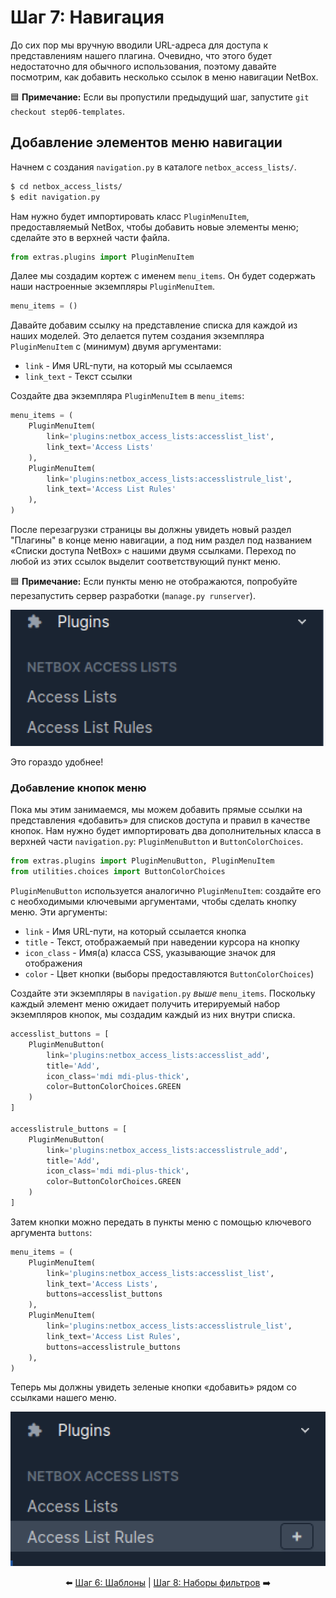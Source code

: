 # Шаг 7: Навигация

До сих пор мы вручную вводили URL-адреса для доступа к представлениям нашего плагина. Очевидно, что этого будет недостаточно для обычного использования, поэтому давайте посмотрим, как добавить несколько ссылок в меню навигации NetBox.

:blue_square: **Примечание:** Если вы пропустили предыдущий шаг, запустите `git checkout step06-templates`.

## Добавление элементов меню навигации

Начнем с создания `navigation.py` в каталоге `netbox_access_lists/`.

```bash
$ cd netbox_access_lists/
$ edit navigation.py
```

Нам нужно будет импортировать класс `PluginMenuItem`, предоставляемый NetBox, чтобы добавить новые элементы меню; сделайте это в верхней части файла.

```python
from extras.plugins import PluginMenuItem
```

Далее мы создадим кортеж с именем `menu_items`. Он будет содержать наши настроенные экземпляры `PluginMenuItem`.

```python
menu_items = ()
```

Давайте добавим ссылку на представление списка для каждой из наших моделей. Это делается путем создания экземпляра `PluginMenuItem` с (минимум) двумя аргументами:

* `link` - Имя URL-пути, на который мы ссылаемся
* `link_text` - Текст ссылки

Создайте два экземпляра `PluginMenuItem` в `menu_items`:

```python
menu_items = (
    PluginMenuItem(
        link='plugins:netbox_access_lists:accesslist_list',
        link_text='Access Lists'
    ),
    PluginMenuItem(
        link='plugins:netbox_access_lists:accesslistrule_list',
        link_text='Access List Rules'
    ),
)
```

После перезагрузки страницы вы должны увидеть новый раздел "Плагины" в конце меню навигации, а под ним раздел под названием «Списки доступа NetBox» с нашими двумя ссылками. Переход по любой из этих ссылок выделит соответствующий пункт меню.

:blue_square: **Примечание:** Если пункты меню не отображаются, попробуйте перезапустить сервер разработки (`manage.py runserver`).

![Пункты меню навигации](/images/step07-menu-items1.png)

Это гораздо удобнее!

### Добавление кнопок меню

Пока мы этим занимаемся, мы можем добавить прямые ссылки на представления «добавить» для списков доступа и правил в качестве кнопок. Нам нужно будет импортировать два дополнительных класса в верхней части `navigation.py`: `PluginMenuButton` и `ButtonColorChoices`.

```python
from extras.plugins import PluginMenuButton, PluginMenuItem
from utilities.choices import ButtonColorChoices
```

`PluginMenuButton` используется аналогично `PluginMenuItem`: создайте его с необходимыми ключевыми аргументами, чтобы сделать кнопку меню. Эти аргументы:

* `link` - Имя URL-пути, на который ссылается кнопка
* `title` - Текст, отображаемый при наведении курсора на кнопку
* `icon_class` - Имя(а) класса CSS, указывающие значок для отображения
* `color` - Цвет кнопки (выборы предоставляются `ButtonColorChoices`)

Создайте эти экземпляры в `navigation.py` _выше_ `menu_items`. Поскольку каждый элемент меню ожидает получить итерируемый набор экземпляров кнопок, мы создадим каждый из них внутри списка.

```python
accesslist_buttons = [
    PluginMenuButton(
        link='plugins:netbox_access_lists:accesslist_add',
        title='Add',
        icon_class='mdi mdi-plus-thick',
        color=ButtonColorChoices.GREEN
    )
]

accesslistrule_buttons = [
    PluginMenuButton(
        link='plugins:netbox_access_lists:accesslistrule_add',
        title='Add',
        icon_class='mdi mdi-plus-thick',
        color=ButtonColorChoices.GREEN
    )
]
```

Затем кнопки можно передать в пункты меню с помощью ключевого аргумента `buttons`:

```python
menu_items = (
    PluginMenuItem(
        link='plugins:netbox_access_lists:accesslist_list',
        link_text='Access Lists',
        buttons=accesslist_buttons
    ),
    PluginMenuItem(
        link='plugins:netbox_access_lists:accesslistrule_list',
        link_text='Access List Rules',
        buttons=accesslistrule_buttons
    ),
)
```

Теперь мы должны увидеть зеленые кнопки «добавить» рядом со ссылками нашего меню.

![Пункты меню навигации с кнопками](/images/step07-menu-items2.png)

<div align="center">

:arrow_left: [Шаг 6: Шаблоны](/tutorial/step06-templates.md) | [Шаг 8: Наборы фильтров](/tutorial/step08-filter-sets.md) :arrow_right:

</div>